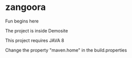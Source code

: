 # zangoora
Fun begins here

The project is inside Demosite

This project requires JAVA 8

Change the property "maven.home" in the build.properties
